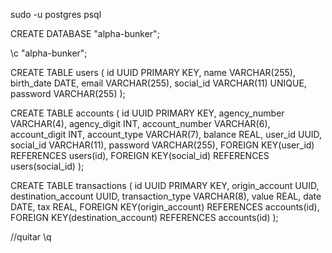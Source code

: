 sudo -u postgres psql

CREATE DATABASE "alpha-bunker";

\c "alpha-bunker";

CREATE TABLE users (
    id UUID PRIMARY KEY,
    name VARCHAR(255),
    birth_date DATE,
    email VARCHAR(255),
    social_id VARCHAR(11) UNIQUE,
    password VARCHAR(255)
);

CREATE TABLE accounts (
    id UUID PRIMARY KEY,
    agency_number VARCHAR(4),
    agency_digit INT,
    account_number VARCHAR(6),
    account_digit INT,
    account_type VARCHAR(7),
    balance REAL,
    user_id UUID,
    social_id VARCHAR(11),
    password VARCHAR(255),
    FOREIGN KEY(user_id) REFERENCES users(id),
    FOREIGN KEY(social_id) REFERENCES users(social_id)
);

CREATE TABLE transactions (
    id UUID PRIMARY KEY,
    origin_account UUID,
    destination_account UUID,
    transaction_type VARCHAR(8),
    value REAL,
    date DATE,
    tax REAL,
    FOREIGN KEY(origin_account) REFERENCES accounts(id),
    FOREIGN KEY(destination_account) REFERENCES accounts(id)
);

//quitar
\q

